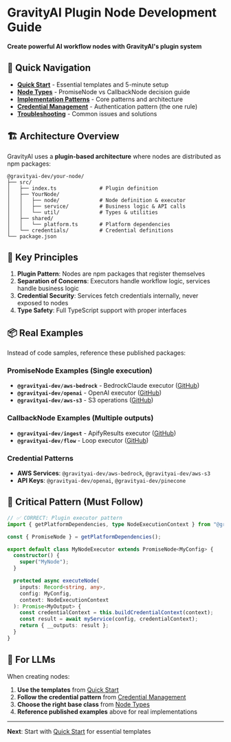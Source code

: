 # GravityAI Plugin Node Development Guide

**Create powerful AI workflow nodes with GravityAI's plugin system**

## 🚀 Quick Navigation

- **[Quick Start](./01-quick-start.md)** - Essential templates and 5-minute setup
- **[Node Types](./02-node-types.md)** - PromiseNode vs CallbackNode decision guide  
- **[Implementation Patterns](./03-patterns.md)** - Core patterns and architecture
- **[Credential Management](./04-credentials.md)** - Authentication pattern (the one rule)
- **[Troubleshooting](./05-troubleshooting.md)** - Common issues and solutions

## 🏗️ Architecture Overview

GravityAI uses a **plugin-based architecture** where nodes are distributed as npm packages:

```
@gravityai-dev/your-node/
├── src/
│   ├── index.ts              # Plugin definition
│   ├── YourNode/
│   │   ├── node/             # Node definition & executor
│   │   ├── service/          # Business logic & API calls
│   │   └── util/             # Types & utilities
│   ├── shared/
│   │   └── platform.ts       # Platform dependencies
│   └── credentials/          # Credential definitions
└── package.json
```

## 🎯 Key Principles

1. **Plugin Pattern**: Nodes are npm packages that register themselves
2. **Separation of Concerns**: Executors handle workflow logic, services handle business logic
3. **Credential Security**: Services fetch credentials internally, never exposed to nodes
4. **Type Safety**: Full TypeScript support with proper interfaces

## 📦 Real Examples

Instead of code samples, reference these published packages:

### PromiseNode Examples (Single execution)
- **`@gravityai-dev/aws-bedrock`** - BedrockClaude executor ([GitHub](https://github.com/gravityai-dev/aws-bedrock))
- **`@gravityai-dev/openai`** - OpenAI executor ([GitHub](https://github.com/gravityai-dev/openai))
- **`@gravityai-dev/aws-s3`** - S3 operations ([GitHub](https://github.com/gravityai-dev/aws-s3))

### CallbackNode Examples (Multiple outputs)
- **`@gravityai-dev/ingest`** - ApifyResults executor ([GitHub](https://github.com/gravityai-dev/ingest))
- **`@gravityai-dev/flow`** - Loop executor ([GitHub](https://github.com/gravityai-dev/flow))

### Credential Patterns
- **AWS Services**: `@gravityai-dev/aws-bedrock`, `@gravityai-dev/aws-s3`
- **API Keys**: `@gravityai-dev/openai`, `@gravityai-dev/pinecone`

## 🚨 Critical Pattern (Must Follow)

```typescript
// ✅ CORRECT: Plugin executor pattern
import { getPlatformDependencies, type NodeExecutionContext } from "@gravityai-dev/plugin-base";

const { PromiseNode } = getPlatformDependencies();

export default class MyNodeExecutor extends PromiseNode<MyConfig> {
  constructor() {
    super("MyNode");
  }

  protected async executeNode(
    inputs: Record<string, any>,
    config: MyConfig,
    context: NodeExecutionContext
  ): Promise<MyOutput> {
    const credentialContext = this.buildCredentialContext(context);
    const result = await myService(config, credentialContext);
    return { __outputs: result };
  }
}
```

## 🎯 For LLMs

When creating nodes:
1. **Use the templates** from [Quick Start](./01-quick-start.md)
2. **Follow the credential pattern** from [Credential Management](./04-credentials.md)
3. **Choose the right base class** from [Node Types](./02-node-types.md)
4. **Reference published examples** above for real implementations

---

**Next**: Start with [Quick Start](./01-quick-start.md) for essential templates
